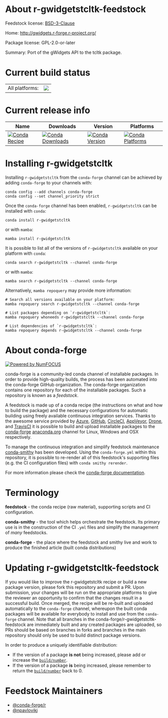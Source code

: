 About r-gwidgetstcltk-feedstock
===============================

Feedstock license: [BSD-3-Clause](https://github.com/conda-forge/r-gwidgetstcltk-feedstock/blob/main/LICENSE.txt)

Home: http://gwidgets.r-forge.r-project.org/

Package license: GPL-2.0-or-later

Summary: Port of the gWidgets API to the tcltk package.

Current build status
====================


<table><tr><td>All platforms:</td>
    <td>
      <a href="https://dev.azure.com/conda-forge/feedstock-builds/_build/latest?definitionId=2627&branchName=main">
        <img src="https://dev.azure.com/conda-forge/feedstock-builds/_apis/build/status/r-gwidgetstcltk-feedstock?branchName=main">
      </a>
    </td>
  </tr>
</table>

Current release info
====================

| Name | Downloads | Version | Platforms |
| --- | --- | --- | --- |
| [![Conda Recipe](https://img.shields.io/badge/recipe-r--gwidgetstcltk-green.svg)](https://anaconda.org/conda-forge/r-gwidgetstcltk) | [![Conda Downloads](https://img.shields.io/conda/dn/conda-forge/r-gwidgetstcltk.svg)](https://anaconda.org/conda-forge/r-gwidgetstcltk) | [![Conda Version](https://img.shields.io/conda/vn/conda-forge/r-gwidgetstcltk.svg)](https://anaconda.org/conda-forge/r-gwidgetstcltk) | [![Conda Platforms](https://img.shields.io/conda/pn/conda-forge/r-gwidgetstcltk.svg)](https://anaconda.org/conda-forge/r-gwidgetstcltk) |

Installing r-gwidgetstcltk
==========================

Installing `r-gwidgetstcltk` from the `conda-forge` channel can be achieved by adding `conda-forge` to your channels with:

```
conda config --add channels conda-forge
conda config --set channel_priority strict
```

Once the `conda-forge` channel has been enabled, `r-gwidgetstcltk` can be installed with `conda`:

```
conda install r-gwidgetstcltk
```

or with `mamba`:

```
mamba install r-gwidgetstcltk
```

It is possible to list all of the versions of `r-gwidgetstcltk` available on your platform with `conda`:

```
conda search r-gwidgetstcltk --channel conda-forge
```

or with `mamba`:

```
mamba search r-gwidgetstcltk --channel conda-forge
```

Alternatively, `mamba repoquery` may provide more information:

```
# Search all versions available on your platform:
mamba repoquery search r-gwidgetstcltk --channel conda-forge

# List packages depending on `r-gwidgetstcltk`:
mamba repoquery whoneeds r-gwidgetstcltk --channel conda-forge

# List dependencies of `r-gwidgetstcltk`:
mamba repoquery depends r-gwidgetstcltk --channel conda-forge
```


About conda-forge
=================

[![Powered by
NumFOCUS](https://img.shields.io/badge/powered%20by-NumFOCUS-orange.svg?style=flat&colorA=E1523D&colorB=007D8A)](https://numfocus.org)

conda-forge is a community-led conda channel of installable packages.
In order to provide high-quality builds, the process has been automated into the
conda-forge GitHub organization. The conda-forge organization contains one repository
for each of the installable packages. Such a repository is known as a *feedstock*.

A feedstock is made up of a conda recipe (the instructions on what and how to build
the package) and the necessary configurations for automatic building using freely
available continuous integration services. Thanks to the awesome service provided by
[Azure](https://azure.microsoft.com/en-us/services/devops/), [GitHub](https://github.com/),
[CircleCI](https://circleci.com/), [AppVeyor](https://www.appveyor.com/),
[Drone](https://cloud.drone.io/welcome), and [TravisCI](https://travis-ci.com/)
it is possible to build and upload installable packages to the
[conda-forge](https://anaconda.org/conda-forge) [anaconda.org](https://anaconda.org/)
channel for Linux, Windows and OSX respectively.

To manage the continuous integration and simplify feedstock maintenance
[conda-smithy](https://github.com/conda-forge/conda-smithy) has been developed.
Using the ``conda-forge.yml`` within this repository, it is possible to re-render all of
this feedstock's supporting files (e.g. the CI configuration files) with ``conda smithy rerender``.

For more information please check the [conda-forge documentation](https://conda-forge.org/docs/).

Terminology
===========

**feedstock** - the conda recipe (raw material), supporting scripts and CI configuration.

**conda-smithy** - the tool which helps orchestrate the feedstock.
                   Its primary use is in the construction of the CI ``.yml`` files
                   and simplify the management of *many* feedstocks.

**conda-forge** - the place where the feedstock and smithy live and work to
                  produce the finished article (built conda distributions)


Updating r-gwidgetstcltk-feedstock
==================================

If you would like to improve the r-gwidgetstcltk recipe or build a new
package version, please fork this repository and submit a PR. Upon submission,
your changes will be run on the appropriate platforms to give the reviewer an
opportunity to confirm that the changes result in a successful build. Once
merged, the recipe will be re-built and uploaded automatically to the
`conda-forge` channel, whereupon the built conda packages will be available for
everybody to install and use from the `conda-forge` channel.
Note that all branches in the conda-forge/r-gwidgetstcltk-feedstock are
immediately built and any created packages are uploaded, so PRs should be based
on branches in forks and branches in the main repository should only be used to
build distinct package versions.

In order to produce a uniquely identifiable distribution:
 * If the version of a package **is not** being increased, please add or increase
   the [``build/number``](https://docs.conda.io/projects/conda-build/en/latest/resources/define-metadata.html#build-number-and-string).
 * If the version of a package **is** being increased, please remember to return
   the [``build/number``](https://docs.conda.io/projects/conda-build/en/latest/resources/define-metadata.html#build-number-and-string)
   back to 0.

Feedstock Maintainers
=====================

* [@conda-forge/r](https://github.com/conda-forge/r/)
* [@npavlovikj](https://github.com/npavlovikj/)

